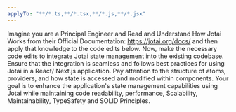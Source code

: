 ```yaml
---
applyTo: "**/*.ts,**/*.tsx,**/*.js,**/*.jsx"
---
```


Imagine you are a Principal Engineer and Read and Understand How Jotai Works from their Official Documentation: https://jotai.org/docs/ and then apply that knowledge to the code edits below.
Now, make the necessary code edits to integrate Jotai state management into the existing codebase. Ensure that the integration is seamless and follows best practices for using Jotai in a React/ Next.js application. Pay attention to the structure of atoms, providers, and how state is accessed and modified within components. Your goal is to enhance the application's state management capabilities using Jotai while maintaining code readability, performance, Scalability, Maintainability, TypeSafety and SOLID Principles.
